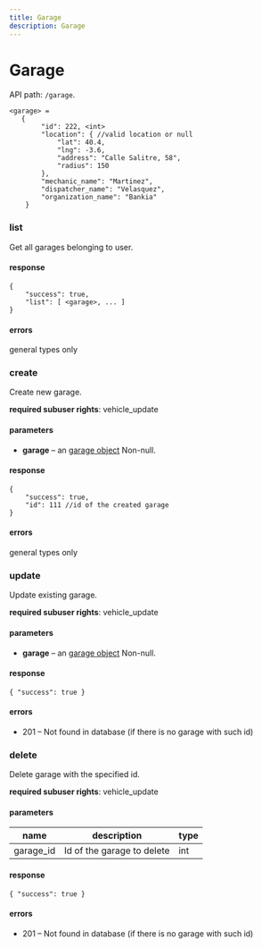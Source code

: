 ```yaml
---
title: Garage
description: Garage
---
```


# Garage

API path: `/garage`.

    <garage> =
       {
            "id": 222, <int>
            "location": { //valid location or null
                "lat": 40.4,
                "lng": -3.6,
                "address": "Calle Salitre, 58",
                "radius": 150
            },
            "mechanic_name": "Martinez",
            "dispatcher_name": "Velasquez",
            "organization_name": "Bankia"
        }

### list

Get all garages belonging to user.

#### response

```json5
{
    "success": true,
    "list": [ <garage>, ... ]
}
```
    

#### errors

general types only



### create

Create new garage.

**required subuser rights**: vehicle_update

#### parameters

*   **garage** – an [garage object](#garage) Non-null.

#### response

```json5
{
    "success": true,
    "id": 111 //id of the created garage
}
```

#### errors

general types only



### update

Update existing garage.

**required subuser rights**: vehicle_update

#### parameters

*   **garage** – an [garage object](#garage) Non-null.

#### response

```json5
{ "success": true }
```


#### errors

*   201 – Not found in database (if there is no garage with such id)


### delete
Delete garage with the specified id.

**required subuser rights**: vehicle_update

#### parameters

| name | description | type |
|------|-------------|------|
| garage_id | Id of the garage to delete | int

#### response

```json5
{ "success": true }
```
    

#### errors

*   201 – Not found in database (if there is no garage with such id)